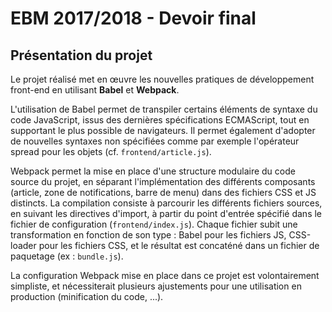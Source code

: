 # EBM 2017/2018 - Devoir final

## Présentation du projet

Le projet réalisé met en œuvre les nouvelles pratiques de développement front-end en utilisant **Babel** et **Webpack**. 

L'utilisation de Babel permet de transpiler certains éléments de syntaxe du code JavaScript, issus des dernières spécifications ECMAScript, tout en supportant le plus possible de navigateurs. Il permet également d'adopter de nouvelles syntaxes non spécifiées comme par exemple l'opérateur spread pour les objets (cf. `frontend/article.js`).

Webpack permet la mise en place d'une structure modulaire du code source du projet, en séparant l'implémentation des différents composants (article, zone de notifications, barre de menu) dans des fichiers CSS et JS distincts. La compilation consiste à parcourir les différents fichiers sources, en suivant les directives d'import, à partir du point d'entrée spécifié dans le fichier de configuration (`frontend/index.js`). Chaque fichier subit une transformation en fonction de son type : Babel pour les fichiers JS, CSS-loader pour les fichiers CSS, et le résultat est concaténé dans un fichier de paquetage (ex : `bundle.js`).

La configuration Webpack mise en place dans ce projet est volontairement simpliste, et nécessiterait plusieurs ajustements pour une utilisation en production (minification du code, ...).